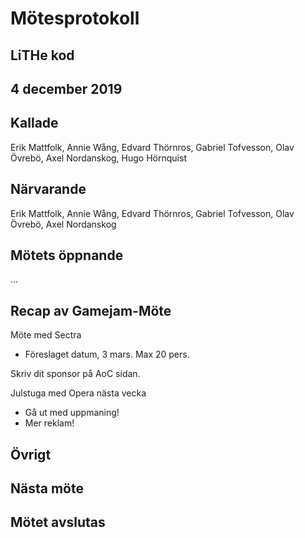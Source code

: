 # Mötesprotokoll

## LiTHe kod

## 4 december 2019

## Kallade
Erik Mattfolk, Annie Wång, Edvard Thörnros, Gabriel Tofvesson, Olav Övrebö, Axel Nordanskog, Hugo Hörnquist

## Närvarande
Erik Mattfolk, Annie Wång, Edvard Thörnros, Gabriel Tofvesson, Olav Övrebö, Axel Nordanskog

## Mötets öppnande

...

## Recap av Gamejam-Möte

Möte med Sectra
 - Föreslaget datum, 3 mars. Max 20 pers.

Skriv dit sponsor på AoC sidan.

Julstuga med Opera nästa vecka
 - Gå ut med uppmaning!
 - Mer reklam!

## Övrigt

## Nästa möte

## Mötet avslutas

